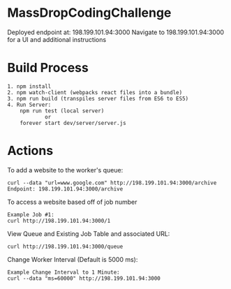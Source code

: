 # MassDropCodingChallenge

Deployed endpoint at: 198.199.101.94:3000
Navigate to 198.199.101.94:3000 for a UI and additional instructions

# Build Process

    1. npm install
    2. npm watch-client (webpacks react files into a bundle)
    3. npm run build (transpiles server files from ES6 to ES5)
    4. Run Server:
        npm run test (local server)
                or
        forever start dev/server/server.js 

# Actions

To add a website to the worker's queue:

    curl --data "url=www.google.com" http://198.199.101.94:3000/archive
    Endpoint: 198.199.101.94:3000/archive

To access a website based off of job number

    Example Job #1:
    curl http://198.199.101.94:3000/1

View Queue and Existing Job Table and associated URL: 

    curl http://198.199.101.94:3000/queue

Change Worker Interval (Default is 5000 ms):

    Example Change Interval to 1 Minute:
    curl --data "ms=60000" http://198.199.101.94:3000
